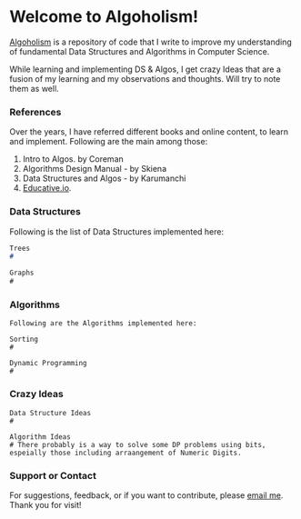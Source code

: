 # Welcome to Algoholism!

[Algoholism](https://github.com/agrawalnishant/algoholism) is a repository of code that I write to improve my understanding of fundamental Data Structures and Algorithms in Computer Science.

While learning and implementing DS & Algos, I get crazy Ideas that are a fusion of my learning and my observations and thoughts.
Will try to note them as well.

### References
Over the years, I have referred different books and online content, to learn and implement.
Following are the main among those: 
1. Intro to Algos. by Coreman
2. Algorithms Design Manual - by Skiena
3. Data Structures and Algos - by Karumanchi
4. [Educative.io](https://www.educative.io/courses/algorithms-coding-interviews-java).

### Data Structures

Following is the list of Data Structures implemented here:
```markdown
Trees
# 

Graphs
#

```

### Algorithms

```
Following are the Algorithms implemented here:

Sorting
#

Dynamic Programming
#

```

### Crazy Ideas
```
Data Structure Ideas
#

Algorithm Ideas
# There probably is a way to solve some DP problems using bits, espeially those including arraangement of Numeric Digits.

```
### Support or Contact

For suggestions, feedback, or if you want to contribute, please [email me](mailto:root.nishi@gmail.com).
Thank you for visit!